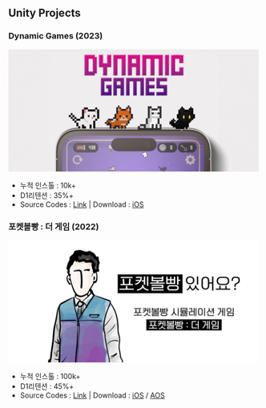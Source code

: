 ## Unity Projects
### Dynamic Games (2023)
<a href="https://github.com/Sundrago/DynamicGames"><img src="https://github.com/Sundrago/Sundrago/blob/d7547594a89bdeba961badb79c57d2613a73ddfc/8ab3b553-21b1-4bc0-9a98-4d1942cf4b08_rw2_1200.jpg" width="500" ></a>
- 누적 인스톨 : 10k+
- D1리텐션 : 35%+
- Source Codes : [Link](https://github.com/Sundrago/DynamicGames) | Download : [iOS](https://apps.apple.com/us/app/dynamic-games-games-on-island/id6443782791)

### 포켓볼빵 : 더 게임 (2022)
<a href="https://github.com/Sundrago/PocketBbang"><img src="https://github.com/Sundrago/Sundrago/blob/d7547594a89bdeba961badb79c57d2613a73ddfc/8ab3b553-21b1-4bc0-9a98-4d1942cf4b08_rw_1200.jpg" width="500" ></a>
- 누적 인스톨 : 100k+
- D1리텐션 : 45%+
- Source Codes : [Link](https://github.com/Sundrago/PocketBbang) | Download : [iOS](https://apps.apple.com/us/app/%ED%8F%AC%EC%BC%93%EB%B3%BC%EB%B9%B5-%EB%8D%94%EA%B2%8C%EC%9E%84/id1617538393) / [AOS](https://play.google.com/store/apps/details?id=net.sundragon.bbang)

<!--
## 🔗 Links
[![portfolio](https://img.shields.io/badge/my_portfolio-000?style=for-the-badge&logo=ko-fi&logoColor=white)](https://sundragon.net/)


**Sundrago/Sundrago** is a ✨ _special_ ✨ repository because its `README.md` (this file) appears on your GitHub profile.

Here are some ideas to get you started:

- 🔭 I’m currently working on ...
- 🌱 I’m currently learning ...
- 👯 I’m looking to collaborate on ...
- 🤔 I’m looking for help with ...
- 💬 Ask me about ...
- 📫 How to reach me: ...
- 😄 Pronouns: ...
- ⚡ Fun fact: ...
-->
